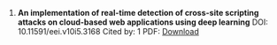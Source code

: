 1. __An implementation of real-time detection of cross-site scripting attacks on cloud-based web applications using deep learning__
DOI: 10.11591/eei.v10i5.3168
Cited by: 1
PDF: [Download]()

